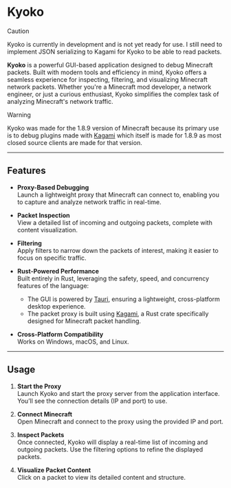 # Kyoko

> [!CAUTION]
> Kyoko is currently in development and is not yet ready for use. I still need to implement JSON serializing to Kagami for Kyoko to be able to read packets.

**Kyoko** is a powerful GUI-based application designed to debug Minecraft packets. Built with modern tools and efficiency in mind, Kyoko offers a seamless experience for inspecting, filtering, and visualizing Minecraft network packets. Whether you're a Minecraft mod developer, a network engineer, or just a curious enthusiast, Kyoko simplifies the complex task of analyzing Minecraft's network traffic.

> [!WARNING]
> Kyoko was made for the 1.8.9 version of Minecraft because its primary use is to debug plugins made with [Kagami](https://github.com/Oery/Kagami) which itself is made for 1.8.9 as most closed source clients are made for that version.

---

## Features

- **Proxy-Based Debugging**  
  Launch a lightweight proxy that Minecraft can connect to, enabling you to capture and analyze network traffic in real-time.
- **Packet Inspection**  
  View a detailed list of incoming and outgoing packets, complete with content visualization.

- **Filtering**  
  Apply filters to narrow down the packets of interest, making it easier to focus on specific traffic.

- **Rust-Powered Performance**  
  Built entirely in Rust, leveraging the safety, speed, and concurrency features of the language:

  - The GUI is powered by [Tauri](https://tauri.app/), ensuring a lightweight, cross-platform desktop experience.
  - The packet proxy is built using [Kagami](https://github.com/Oery/Kagami), a Rust crate specifically designed for Minecraft packet handling.

- **Cross-Platform Compatibility**  
  Works on Windows, macOS, and Linux.

---

## Usage

1. **Start the Proxy**  
   Launch Kyoko and start the proxy server from the application interface. You’ll see the connection details (IP and port) to use.

2. **Connect Minecraft**  
   Open Minecraft and connect to the proxy using the provided IP and port.

3. **Inspect Packets**  
   Once connected, Kyoko will display a real-time list of incoming and outgoing packets. Use the filtering options to refine the displayed packets.

4. **Visualize Packet Content**  
   Click on a packet to view its detailed content and structure.
